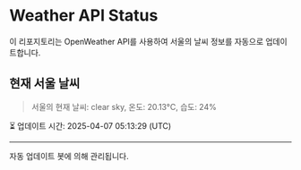 
# Weather API Status

이 리포지토리는 OpenWeather API를 사용하여 서울의 날씨 정보를 자동으로 업데이트합니다.

## 현재 서울 날씨
> 서울의 현재 날씨: clear sky, 온도: 20.13°C, 습도: 24%

⏳ 업데이트 시간: 2025-04-07 05:13:29 (UTC)

---
자동 업데이트 봇에 의해 관리됩니다.
